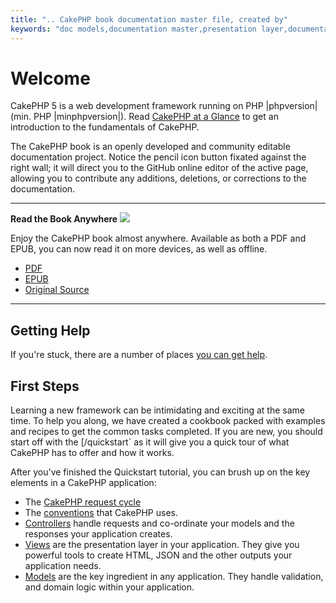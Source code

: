 ```yaml
---
title: ".. CakePHP book documentation master file, created by"
keywords: "doc models,documentation master,presentation layer,documentation project,quickstart,original source,sphinx,liking,book,validity,conventions,validation,cakephp,accuracy,storage and retrieval,heart,blog,project hope"
---
```


# Welcome

CakePHP 5 is a web development framework running on PHP |phpversion| (min. PHP
|minphpversion|). Read [CakePHP at a Glance](intro.md) to get an
introduction to the fundamentals of CakePHP.

The CakePHP book is an openly developed and community editable documentation
project. Notice the pencil icon button fixated against the right wall; it will
direct you to the GitHub online editor of the active page, allowing you to
contribute any additions, deletions, or corrections to the documentation.

---

**Read the Book Anywhere**
![](/read-the-book.jpg)

Enjoy the CakePHP book almost anywhere. Available as both a PDF and
EPUB, you can now read it on more devices, as well as offline.

- [PDF](_downloads/en/CakePHPBook.pdf.md)
- [EPUB](_downloads/en/CakePHP.epub.md)
- [Original Source](https://github.com/cakephp/docs)

---

## Getting Help

If you're stuck, there are a number of places [you can get help](intro/where-to-get-help.md).

## First Steps

Learning a new framework can be intimidating and exciting at the same time. To
help you along, we have created a cookbook packed with examples and recipes to
get the common tasks completed. If you are new, you should start off with the
[/quickstart` as it will give you a quick tour of what
CakePHP has to offer and how it works.

After you've finished the Quickstart tutorial, you can brush up on the key
elements in a CakePHP application:

- The [CakePHP request cycle](request-cycle.md)
- The [conventions](intro/conventions.md) that CakePHP
  uses.
- [Controllers](controllers.md) handle requests and co-ordinate your models
  and the responses your application creates.
- [Views](views.md) are the presentation layer in your application. They
  give you powerful tools to create HTML, JSON and the other outputs your
  application needs.
- [Models](orm.md) are the key ingredient in any application. They handle
  validation, and domain logic within your application.
